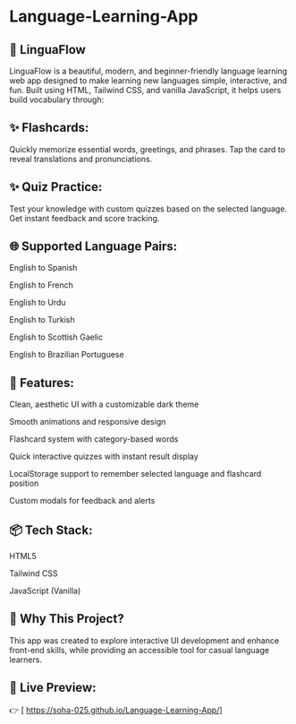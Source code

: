 # Language-Learning-App

## 📖 LinguaFlow

LinguaFlow is a beautiful, modern, and beginner-friendly language learning web app designed to make learning new languages simple, interactive, and fun.
Built using HTML, Tailwind CSS, and vanilla JavaScript, it helps users build vocabulary through:

## ✨ Flashcards:

Quickly memorize essential words, greetings, and phrases. Tap the card to reveal translations and pronunciations.

## ✨ Quiz Practice:

Test your knowledge with custom quizzes based on the selected language. Get instant feedback and score tracking.

## 🌐 Supported Language Pairs:

English to Spanish

English to French

English to Urdu

English to Turkish

English to Scottish Gaelic

English to Brazilian Portuguese

## 🎨 Features:

Clean, aesthetic UI with a customizable dark theme

Smooth animations and responsive design

Flashcard system with category-based words

Quick interactive quizzes with instant result display

LocalStorage support to remember selected language and flashcard position

Custom modals for feedback and alerts

## 📦 Tech Stack:

HTML5

Tailwind CSS

JavaScript (Vanilla)

## 📌 Why This Project?
This app was created to explore interactive UI development and enhance front-end skills, while providing an accessible tool for casual language learners.

## 🚀 Live Preview:

👉 [ https://soha-025.github.io/Language-Learning-App/]
